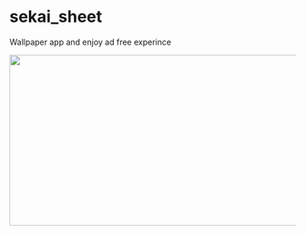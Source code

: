 # sekai_sheet

Wallpaper app  and enjoy ad free experince 


<img src="https://user-images.githubusercontent.com/56149022/210348186-d0f56251-8ab2-4079-937d-c15f32bcb6d9.gif" width="800" height="300">


